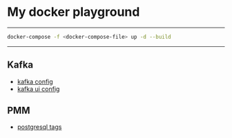 # My docker playground

---

```bash
docker-compose -f <docker-compose-file> up -d --build
```

---

## Kafka

- [kafka config](https://github.com/confluentinc/cp-all-in-one/blob/7.9.0-post/cp-all-in-one-kraft/docker-compose.yml)
- [kafka ui config](https://github.com/provectus/kafka-ui/blob/master/documentation/compose/kafka-ui.yaml)

## PMM

- [postgresql tags](https://hub.docker.com/r/percona/percona-distribution-postgresql/tags)
